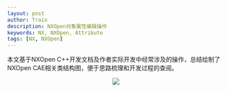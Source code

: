 ```yaml
---
layout: post
author: Train
description: NXOpen对象属性编辑操作
keywords: NX, NXOpen, Attribute
tags: [NX, NXOpen]
---
```


本文基于NXOpen C++开发文档及作者实际开发中经常涉及的操作，总结绘制了NXOpen CAE相关类结构图，便于思路梳理和开发过程的查阅。

<div align='center'><img src="{{ "/images/2018-05-06.png" | prepend: site.baseurl }}"></div>